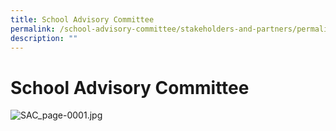```yaml
---
title: School Advisory Committee
permalink: /school-advisory-committee/stakeholders-and-partners/permalink
description: ""
---
```



School Advisory Committee
=========================

![SAC_page-0001.jpg](https://admiraltysec.moe.edu.sg/qql/slot/u752/2022/SAC_page-0001.jpg)